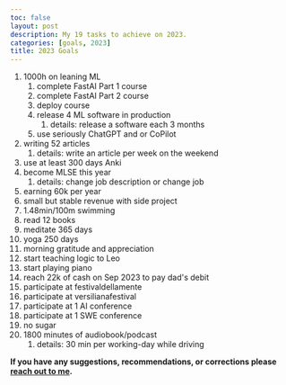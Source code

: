 ```yaml
---
toc: false
layout: post
description: My 19 tasks to achieve on 2023.
categories: [goals, 2023]
title: 2023 Goals
---
```


1. 1000h on leaning ML
	1. complete FastAI Part 1 course
	2. complete FastAI Part 2 course
	3. deploy course
	4. release 4 ML software in production
		1. details: release a software each 3 months
	5. use seriously ChatGPT and or CoPilot
2. writing 52 articles
	1. details: write an article per week on the weekend
3. use at least 300 days Anki
4. become MLSE this year
	1. details: change job description or change job
5. earning 60k per year
6. small but stable revenue with side project
7. 1.48min/100m swimming
8. read 12 books
9. meditate 365 days
10. yoga 250 days
11. morning gratitude and appreciation
12. start teaching logic to Leo
13. start playing piano
14. reach 22k of cash on Sep 2023 to pay dad's debit
15. participate at festivaldellamente
16. participate at versilianafestival
17. participate at 1 AI conference
18. participate at 	1 SWE conference
19. no sugar
20. 1800 minutes of audiobook/podcast
	1. details: 30 min per working-day while driving





**If you have any suggestions, recommendations, or corrections please [reach out to me](https://twitter.com/bot_fra).**


